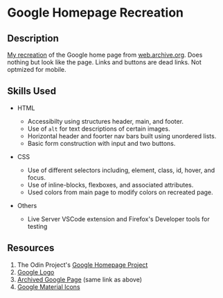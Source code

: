 # Google Homepage Recreation

## Description

[My recreation](https://lubranoa.github.io/google-homepage/) of the Google home page from [web.archive.org](https://web.archive.org/web/20191130234759/https://www.google.com/). Does nothing but look like the page. Links and buttons are dead links. Not optmized for mobile.

## Skills Used

* HTML
  * Accessibilty using structures header, main, and footer.
  * Use of `alt` for text descriptions of certain images.
  * Horizontal header and foorter nav bars built using unordered lists.
  * Basic form construction with input and two buttons.

* CSS
  * Use of different selectors including, element, class, id, hover, and focus.
  * Use of inline-blocks, flexboxes, and associated attributes.
  * Used colors from main page to modify colors on recreated page.

* Others
  * Live Server VSCode extension and Firefox's Developer tools for testing

## Resources

1. The Odin Project's [Google Homepage Project](https://www.theodinproject.com/paths/foundations/courses/foundations/lessons/html-css)
1. [Google Logo](https://www.google.com/images/branding/googlelogo/1x/googlelogo_color_272x92dp.png)
1. [Archived Google Page](https://web.archive.org/web/20191130234759/https://www.google.com/) (same link as above)
1. [Google Material Icons](https://fonts.google.com/icons)